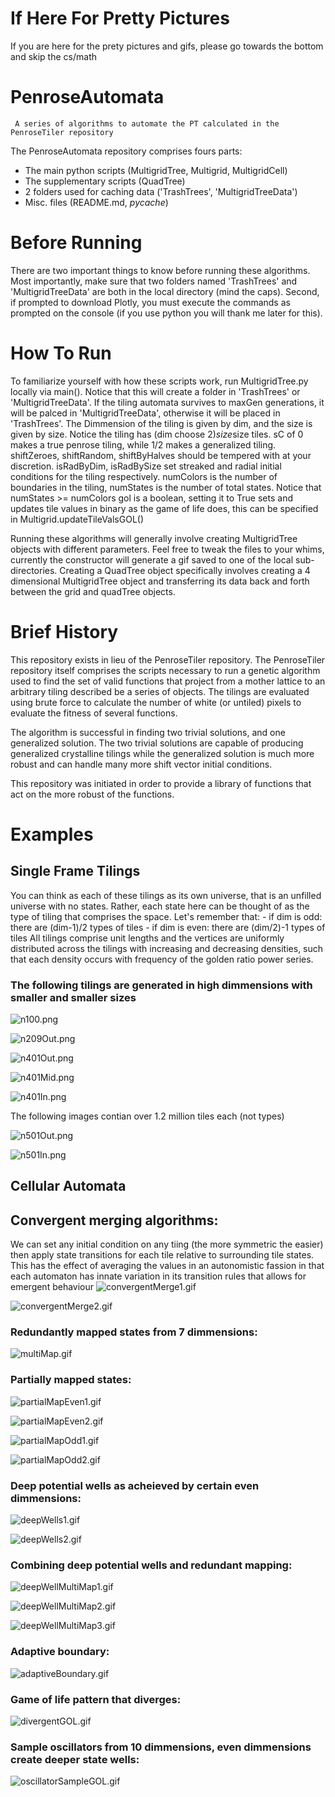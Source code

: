 # If Here For Pretty Pictures
If you are here for the prety pictures and gifs, please go towards the bottom and skip the cs/math

# PenroseAutomata
     A series of algorithms to automate the PT calculated in the PenroseTiler repository
The PenroseAutomata repository comprises fours parts:
- The main python scripts (MultigridTree, Multigrid, MultigridCell)
- The supplementary scripts (QuadTree)
- 2 folders used for caching data ('TrashTrees', 'MultigridTreeData')
- Misc. files (README.md, _pycache_)

# Before Running
There are two important things to know before running these algorithms. Most importantly, make sure that two folders named 'TrashTrees' and 'MultigridTreeData' are both in the local directory (mind the caps). Second, if prompted to download Plotly, you must execute the commands as prompted on the console (if you use python you will thank me later for this).

# How To Run
To familiarize yourself with how these scripts work, run MultigridTree.py locally via main(). Notice that this will create a folder in 'TrashTrees' or 'MultigridTreeData'.
If the tiling automata survives to maxGen generations, it will be palced in 'MultigridTreeData', otherwise it will be placed in 'TrashTrees'.
The Dimmension of the tiling is given by dim, and the size is given by size. Notice the tiling has (dim choose 2)*size*size tiles.
sC of 0 makes a true penrose tiling, while 1/2 makes a generalized tiling.
shiftZeroes, shiftRandom, shiftByHalves should be tempered with at your discretion.
isRadByDim, isRadBySize set streaked and radial initial conditions for the tiling respectively.
numColors is the number of boundaries in the tiling, numStates is the number of total states. Notice that numStates >= numColors
gol is a boolean, setting it to True sets and updates tile values in binary as the game of life does, this can be specified in Multigrid.updateTileValsGOL()

Running these algorithms will generally involve creating MultigridTree objects with different parameters. Feel free to tweak the files to your whims, currently the constructor will generate a gif saved to one of the local sub-directories. Creating a QuadTree object specifically involves creating a 4 dimensional MultigridTree object and transferring its data back and forth between the grid and quadTree objects.

# Brief History
This repository exists in lieu of the PenroseTiler repository. The PenroseTiler repository itself comprises the scripts necessary to run a genetic algorithm used to find the set of valid functions that project from a mother lattice to an arbitrary tiling described be a series of objects. The tilings are evaluated using brute force to calculate the number of white (or untiled) pixels to evaluate the fitness of several functions.

The algorithm is successful in finding two trivial solutions, and one generalized solution. The two trivial solutions are capable of producing generalized crystalline tilings while the generalized solution is much more robust and can handle many more shift vector initial conditions.

This repository was initiated in order to provide a library of functions that act on the more robust of the functions.

# Examples
## Single Frame Tilings
You can think as each of these tilings as its own universe, that is an unfilled universe with no states.
Rather, each state here can be thought of as the type of tiling that comprises the space.
     Let's remember that:
     - if dim is odd: there are (dim-1)/2 types of tiles
     - if dim is even: there are (dim/2)-1 types of tiles
All tilings comprise unit lengths and the vertices are uniformly distributed across the tilings with increasing and decreasing densities, such that each density occurs with frequency of the golden ratio power series.

### The following tilings are generated in high dimmensions with smaller and smaller sizes
![n100.png](https://github.com/jcanedo279/PenroseAutomata/blob/master/Examples/n100.png "n=100 size>5")

![n209Out.png](https://github.com/jcanedo279/PenroseAutomata/blob/master/Examples/n209Out.png "n=209 size>1")

![n401Out.png](https://github.com/jcanedo279/PenroseAutomata/blob/master/Examples/n401Out.png "n=401 size>1 zoomed out")

![n401Mid.png](https://github.com/jcanedo279/PenroseAutomata/blob/master/Examples/n401Mid.png "n=401 size>1 zoomed in slightly")

![n401In.png](https://github.com/jcanedo279/PenroseAutomata/blob/master/Examples/n401In.png "n=401 size>1 zoomed in")

The following images contian over 1.2 million tiles each (not types)

![n501Out.png](https://github.com/jcanedo279/PenroseAutomata/blob/master/Examples/n501Out.png "n=501 size>1")

![n501In.png](https://github.com/jcanedo279/PenroseAutomata/blob/master/Examples/n501In.png "n=501 size>1")


## Cellular Automata
## Convergent merging algorithms:
We can set any initial condition on any tiing (the more symmetric the easier) then apply state transitions for each tile relative to surrounding tile states.
This has the effect of averaging the values in an autonomistic fassion in that each automaton has innate variation in its transition rules that allows for emergent behaviour
![convergentMerge1.gif](Examples/convergentMerge1.gif "convergent merge 1")

![convergentMerge2.gif](Examples/convergentMerge2.gif "convergent merge 2")

### Redundantly mapped states from 7 dimmensions:
![multiMap.gif](Examples/multiMap.gif "multiMap")

### Partially mapped states:
![partialMapEven1.gif](Examples/partialMapEven1.gif "partialMap even 1")

![partialMapEven2.gif](Examples/partialMapEven2.gif "partialMap even 2")

![partialMapOdd1.gif](Examples/partialMapOdd1.gif "partialMap odd 1")

![partialMapOdd2.gif](Examples/partialMapOdd2.gif "partialMap odd 2")

### Deep potential wells as acheieved by certain even dimmensions:
![deepWells1.gif](Examples/deepWells1.gif "deep well 1")

![deepWells2.gif](Examples/deepWells2.gif "deep well 2")

### Combining deep potential wells and redundant mapping:
![deepWellMultiMap1.gif](Examples/deepWellMultiMap1.gif "deep well ultiMap 1")

![deepWellMultiMap2.gif](Examples/deepWellMultiMap2.gif "deep well ultiMap 2")

![deepWellMultiMap3.gif](Examples/deepWellMultiMap3.gif "deep well ultiMap 2")

### Adaptive boundary:
![adaptiveBoundary.gif](Examples/adaptiveBoundary.gif "Adaptive boundary")

### Game of life pattern that diverges:
![divergentGOL.gif](Examples/divergentGOL.gif "gol pattern that diverges")

### Sample oscillators from 10 dimmensions, even dimmensions create deeper state wells:
![oscillatorSampleGOL.gif](Examples/oscillatorSampleGOL.gif "Sample oscillators from 10 dimmensions")